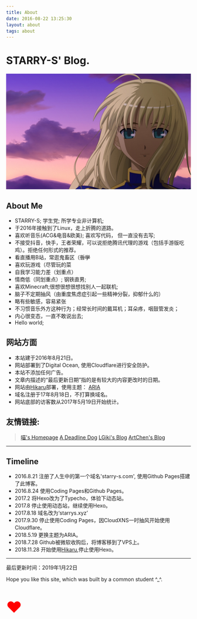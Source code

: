```yaml
---
title: About
date: 2016-08-22 13:25:30
layout: about
tags: about
---
```

# STARRY-S' Blog.

![Saber](images/saber.jpg)

## About Me

* STARRY-S; 学生党; 所学专业非计算机;
* 于2016年接触到了Linux，走上折腾的道路。
* 喜欢听音乐(ACG&电音&欧美); 喜欢写代码， 但一直没有去写;
* 不接受抖音，快手，王者荣耀，可以说拒绝腾讯代理的游戏（包括手游版吃鸡）。拒绝任何形式的推荐。
* 看直播用B站，常逛鬼畜区（~~哲学~~
* 喜欢玩游戏（尽管玩的菜
* 自我学习能力差（划重点）
* 情商低（同划重点）; 钢铁直男;
* 喜欢Minecraft;很想很想很想找别人一起联机;
* 脑子不定期抽风（由重度焦虑症引起一些精神分裂，抑郁什么的）
* 略有些敏感，容易紧张
* 不习惯音乐外方这种行为；经常长时间的戴耳机；耳朵疼，咽鼓管发炎；
* 内心很变态，一直不敢说出去;
* Hello world;

## 网站方面

* 本站建于2016年8月21日。
* 网站部署到了Digital Ocean, 使用Cloudflare进行安全防护。
* 本站不添加任何广告。
* 文章内描述的“最后更新日期”指的是有较大的内容更改时的日期。
* 网站由[Hikaru](https://github.com/AlynxZhou/hikaru/)部署，使用主题： [ARIA](https://github.com/AlynxZhou/hikaru-theme-aria)
* 域名注册于17年8月18日，不打算换域名。
* 网站底部的访客数从2017年5月19日开始统计。

## 友情链接:

> [喵's Homepage](https://alynx.xyz/)
> [A Deadline Dog](https://a.ddl.dog)
> [LGiki's Blog](https://lgiki.cc)
> [ArtChen's Blog](https://chenxy.moe)

---
## Timeline

* 2016.8.21  注册了人生中的第一个域名'starry-s.com', 使用Github Pages搭建了此博客。
* 2016.8.24  使用Coding Pages和Github Pages。
* 2017.2     将Hexo改为了Typecho，体验下动态站。
* 2017.8     停止使用动态站，继续使用Hexo。
* 2017.8.18  域名改为‘starrys.xyz’
* 2017.9.30  停止使用Coding Pages，因CloudXNS一时抽风开始使用Cloudflare。
* 2018.5.19  更换主题为ARIA。
* 2018.7.28  Github被微软收购后，将博客移到了VPS上。
* 2018.11.28 开始使用[Hikaru](https://github.com/AlynxZhou/hikaru/),停止使用Hexo。

---

<div class="alert-green">最后更新时间：2019年1月22日</div>

Hope you like this site, which was built by a common student \^\_\^.
<p style="font-size:300%; color:#FF0000;">&hearts;</p>
